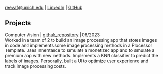 [reevaf@umich.edu](reevaf@umich.edu) |
[LinkedIn](https://www.linkedin.com/in/reeva-faisal/) |
[GitHub](https://github.com/reevafaisal)

## Projects
Computer Vision | [github_repository](https://github.com/user-attachments/assets/4ffcce0d-8a95-4333-ada5-b8607b42b549) | 06/2023  
Worked in a team of 2 to build an image processing app that stores images in code and implements some image processing methods in a Processor Template. Uses inheritance to simulate a monetized app and to simulate a premium app with new methods. Implements a KNN classifier to predict the labels of images. Personally, built a UI to optimize user experience and track image processing costs.

